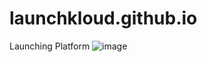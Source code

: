 # launchkloud.github.io
Launching Platform
![image](https://user-images.githubusercontent.com/108437230/207996371-50ac5cb0-e755-47b1-97ca-bd5a711f8267.png)
